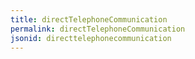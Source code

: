 ```yaml
---
title: directTelephoneCommunication
permalink: directTelephoneCommunication
jsonid: directtelephonecommunication
---
```


